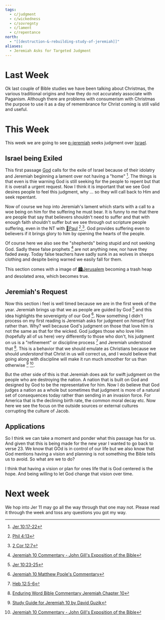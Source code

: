 ```yaml
---
tags:
  - c/judgment
  - c/wickedness
  - c/sovregnty
  - c/lament
  - c/repentance
north:
  - "[[destruction-&-rebuilding-study-of-jeremiah]]"
aliases:
  - Jeremiah Asks for Targeted Judgment
---
```

# Last Week
Ok last couple of Bible studies we have been talking about Christmas, the various traditional origins and how they do not  accurately associate with Paganism. Although there are problems with consumerism with Christmas the purpose to use it as a day of remembrance for Christ coming is still valid and useful.

# This Week
[^guzik]: [Study Guide for Jeremiah 10 by David Guzik](https://www.blueletterbible.org/comm/guzik_david/study-guide/jeremiah/jeremiah-10.cfm)
[^garner-howes]: [Jeremiah 10 - Garner-Howes Baptist Commentary - Bible Commentaries - StudyLight.org](https://www.studylight.org/commentaries/eng/ghb/jeremiah-10.html)
[^matthew-poole]: [Jeremiah 10 Matthew Poole's Commentary](https://biblehub.com/commentaries/poole/jeremiah/10.htm)
[^ellicott]: [Jeremiah 10 Ellicott's Commentary for English Readers](https://biblehub.com/commentaries/ellicott/jeremiah/10.htm)
[^john-gill]: [Jeremiah 10 Commentary - John Gill's Exposition of the Bible](https://www.biblestudytools.com/commentaries/gills-exposition-of-the-bible/jeremiah-10/)
[^matthew-henry]: [Jeremiah 10 Commentary - Matthew Henry Commentary on the Whole Bible (Complete)](https://www.biblestudytools.com/commentaries/matthew-henry-complete/jeremiah/10.html)
[^enduring-word]: [Enduring Word Bible Commentary Jeremiah Chapter 10](https://enduringword.com/bible-commentary/jeremiah-10/)
[^m1]: [Jer 10:17-22](Jer%2010.md)
[^m2]: [Jer 10:23-25](Jer%2010.md)

This week we are going to see [p-jeremiah](../p-jeremiah.md) seeks judgment over [Israel](../p-nation-of-israel.md). 

## Israel being Exiled
This first passage [God](God.md) calls for the exile of Israel because of their idolatry and Jeremiah beginning a lament over not having a "home" [^m1]. The things is that even is thie warning God is still seeking for the people to repent but that it is overall a urgent request. Now I think it is important that we see God desires people to feel this judgment, why ... so they will call back to Him and seek repentant. 

Now of course we hop into Jeremiah's lament which starts with a call to a woe being on him for the suffering he must bear. It is funny to me that there are people that say that believers shouldn't need to suffer and that with enough faith shouldn't suffer but we see through out scripture people suffering, even in the NT with [🧑Paul](%F0%9F%A7%91Paul.md) [^b1],[^b2]. God provides suffering even to believers if it brings glory to him by opening the hearts of the people.

Of course here we also see the "shepherds" being stupid and not seeking God. Sadly these false prophets [^john-gill] are not anything new, nor have they faded away. Today false teachers have sadly sunk in as wolves in sheeps clothing and despite being warned we easily fall for them.

This section comes with a image of [🏙️Jerusalem](%F0%9F%8F%99%EF%B8%8FJerusalem.md) becoming a trash heap and desolated area, which becomes true. 

[^b1]: [Phil 4:13](Phil%204.md)
[^b2]: [2 Cor 12:7](2%20Cor%2012.md)

## Jeremiah's Request
Now this section i feel is well timed because we are in the first week of the year. Jeremiah brings up that we as people are guided by God [^m2] and this idea highlights the sovereignty of our God [^matthew-poole]. Now something I didn't process on my first reading is Jeremiah asks for judgment on *himself* first rather than. Why? well because God's judgment on those that love him is not the same as that for the wicked. God judges those who love Him (hopefully all of us here) very differently to those who don't, his judgment on us is a "refinement" or discipline process [^b3] and Jeremiah understood that [^enduring-word]. This is a behavior that we should emulate as Christians because we should *understand* that Christ in us will correct us, and I would believe that going along with discipline will make it run much smoother for us than otherwise [^guzik] [^john-gill].

But the other side of this is that Jeremiah does ask for swift judgment on the people who are destroying the nation. A nation that is built on God and designed by God to be the representative for him. Now I do believe that God judges a nation as a whole but sometimes that judgment is more of a natural set of consequences today rather than sending in an invasion force. For America that is the declining birth rate, the common moral decay etc. Now here we see the focus on the outside sources or external cultures corrupting the culture of Jacob. 

[^b3]: [Heb 12:5-6](Heb%2012.md)

## Applications
So I think we can take a moment and ponder what this passage has for us. And given that this is being made for the new year I wanted to go back to verse 23. We know that GOd is in control of our life but we also know that God mentions having a vision and planning is not something the Bible tells us to avoid. So what are we to do?

I think that having a vision or plan for ones life that is God centered is the hope. And being willing to let God change that vision over time.

# Next week
We hop into Jer 11 may go all the way through that one may  not. Please read it through the week and toss any questions you got my way.